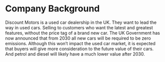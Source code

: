 # Company Background
Discount Motors is a used car dealership in the UK. They want to lead the way in used cars.
Selling to customers who want the latest and greatest features, without the price tag of a brand new car.
The UK Government has now announced that from 2030 all new cars will be required to be zero emissions. Although this won’t impact the used car market, it is expected that buyers will give more consideration to the future value of their cars. And petrol and diesel will likely have a much lower value after 2030.
